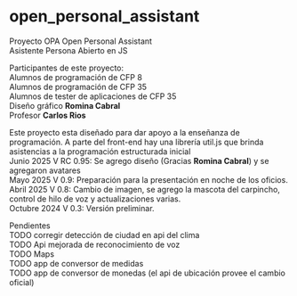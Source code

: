 # open_personal_assistant
Proyecto OPA Open Personal Assistant<br>
Asistente Persona Abierto en JS<br>

Participantes de este proyecto:<br>
        Alumnos de programación de CFP 8<br>
        Alumnos de programación de CFP 35<br>
        Alumnos de tester de aplicaciones de CFP 35<br>
        Diseño gráfico <strong>Romina Cabral</strong><br>
        Profesor <strong>Carlos Rios</strong><br>

Este proyecto esta diseñado para dar apoyo a la enseñanza de programación. A parte del front-end hay una librería util.js que brinda asistencias a la programación estructurada inicial<br>
Junio       2025 V RC 0.95: Se agrego diseño (Gracias <strong>Romina Cabral</strong>) y se agregaron avatares<br>
Mayo        2025 V 0.9: Preparación para la presentación en noche de los oficios.<br>
Abril       2025 V 0.8: Cambio de imagen, se agrego la mascota del carpincho, control de hilo de voz y actualizaciones varias.<br>
Octubre     2024 V 0.3: Versión preliminar.<br>


Pendientes<br>
TODO corregir detección de ciudad en api del clima<br>
TODO Api mejorada de reconocimiento de voz<br>
TODO Maps<br>
TODO app de conversor de medidas<br>
TODO app de conversor de monedas	(el api de ubicación provee el cambio oficial)<br>

